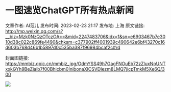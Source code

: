 # 一图速览ChatGPT所有热点新闻

文章作者: AI范儿
发布时间: 2023-02-23 21:17
发布地: 上海
原文链接: http://mp.weixin.qq.com/s?__biz=Mzk0NzQzOTczOA==&mid=2247483706&idx=1&sn=e6903467b7e3010d38c022c869fe4490&chksm=c377902ff4001939c490642e6bf43270c16d603b768d46b1b5897d0c535ba387f96984bcaf2c#rd

封面图链接: https://mmbiz.qpic.cn/mmbiz_jpg/OdmYSS49h7GagFNOuEb72zZluxNpUNTxxkGYh9BeZiaib7f00Bhicbm0InibonaXlCSVDIezm8LMQ7jicpTmkM5Xe6Q/300

![](https://mmbiz.qpic.cn/mmbiz_jpg/OdmYSS49h7GagFNOuEb72zZluxNpUNTxG3c982NLlRHGE8SbtCgfCSxvqf3mDs0M4ZUnZwMafBbvpk8aJeBZCw/640?wx_fmt=jpeg)

  

